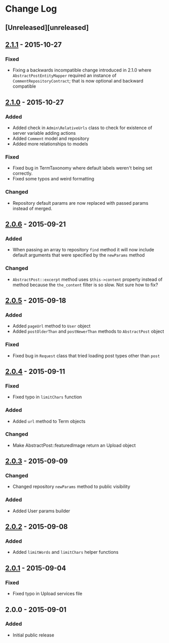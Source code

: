 # Change Log

## [Unreleased][unreleased]

## [2.1.1] - 2015-10-27
### Fixed
- Fixing a backwards incompatible change introduced in 2.1.0 where
  `AbstractPostEntityMapper` required an instance of
  `CommentRepositoryContract`; that is now optional and backward compatible

## [2.1.0] - 2015-10-27
### Added
- Added check in `Admin\RelativeUrls` class to check for existence of server
  variable adding actions
- Added `Comment` model and repository
- Added more relationships to models

### Fixed
- Fixed bug in TermTaxonomy where default labels weren't being set correctly.
- Fixed some typos and weird formatting

### Changed
- Repository default params are now replaced with passed params instead of
  merged.

## [2.0.6] - 2015-09-21
### Added
- When passing an array to repository `find` method it will now include default
  arguments that were specified by the `newParams` method

### Changed
- `AbstractPost::excerpt` method uses `$this->content` property instead of
  method because the `the_content` filter is so slow. Not sure how to fix?

## [2.0.5] - 2015-09-18
### Added
- Added `pageUrl` method to `User` object
- Added `postOlderThan` and `postNewerThan` methods to `AbstractPost` object

### Fixed
- Fixed bug in `Request` class that tried loading post types other than `post`

## [2.0.4] - 2015-09-11
### Fixed
- Fixed typo in `limitChars` function

### Added
- Added `url` method to Term objects

### Changed
- Make AbstractPost::featuredImage return an Upload object

## [2.0.3] - 2015-09-09
### Changed
- Changed repository `newParams` method to public visibility

### Added
- Added User params builder

## [2.0.2] - 2015-09-08
### Added
- Added `limitWords` and `limitChars` helper functions

## [2.0.1] - 2015-09-04
### Fixed
- Fixed typo in Upload services file

## 2.0.0 - 2015-09-01
### Added
- Initial public release

[2.1.1]: https://github.com/emrl/fire/compare/2.1.0...2.1.1
[2.1.0]: https://github.com/emrl/fire/compare/2.0.6...2.1.0
[2.0.6]: https://github.com/emrl/fire/compare/2.0.5...2.0.6
[2.0.5]: https://github.com/emrl/fire/compare/2.0.4...2.0.5
[2.0.4]: https://github.com/emrl/fire/compare/2.0.3...2.0.4
[2.0.3]: https://github.com/emrl/fire/compare/2.0.2...2.0.3
[2.0.2]: https://github.com/emrl/fire/compare/2.0.1...2.0.2
[2.0.1]: https://github.com/emrl/fire/compare/2.0.0...2.0.1
